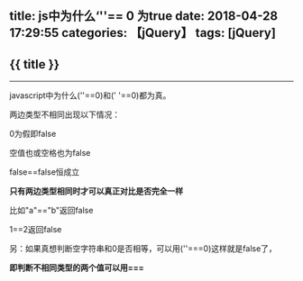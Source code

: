 title: js中为什么‘''== 0 为true
date: 2018-04-28 17:29:55
categories: 【jQuery】
tags: [jQuery]
---
## {{ title }} ##

---

javascript中为什么(''==0)和(' '==0)都为真。

两边类型不相同出现以下情况：

0为假即false

空值也或空格也为false

false==false恒成立
 
**只有两边类型相同时才可以真正对比是否完全一样**

比如"a"=="b"返回false

1==2返回false

另：如果真想判断空字符串和0是否相等，可以用(''===0)这样就是false了，

**即判断不相同类型的两个值可以用===**